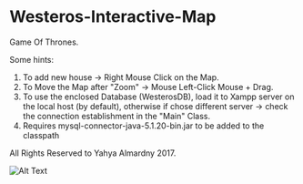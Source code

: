 # Westeros-Interactive-Map
Game Of Thrones.

Some hints:

1. To add new house -> Right Mouse Click on the Map.
2. To Move the Map after "Zoom" -> Mouse Left-Click Mouse + Drag.
3. To use the enclosed Database (WesterosDB), load it to Xampp server on the local host (by default), otherwise if chose different server -> check the connection establishment in the "Main" Class.
4. Requires mysql-connector-java-5.1.20-bin.jar to be added to the classpath

All Rights Reserved to Yahya Almardny 2017.


![Alt Text](https://github.com/John-Almardeny/Westeros-Interactive-Map/blob/master/Westeros%20Interactive%20Map.gif?raw=true)


